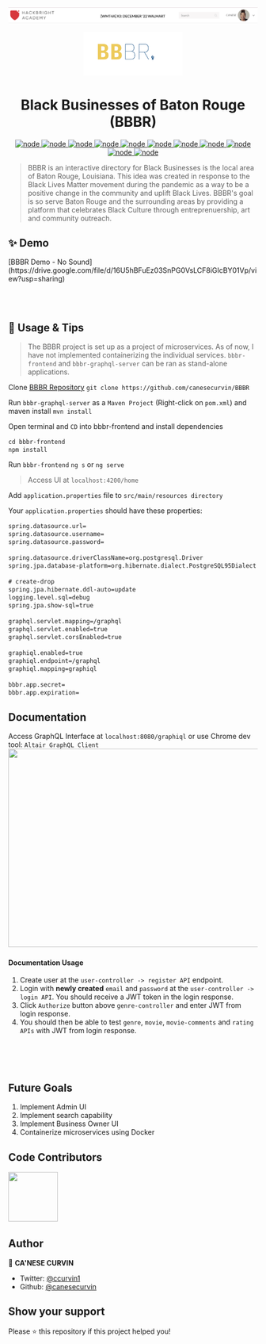 <img src="https://github.com/canesecurvin/X3-Coursework/blob/master/readmeheader.png" width="1000" height=auto />
<p align="center"><img src="https://github.com/canesecurvin/BBBR/blob/readme/bbbr-graphql-server/photos/Screen_Shot_2022-08-07_at_11.17.41_AM-removebg-preview.png" width="200" height=auto /><h1 align="center">Black Businesses of Baton Rouge (BBBR)</h1></p>
<p align="center">
  <a href="https://www.postgresql.org/">
    <img alt="node" src="https://img.shields.io/badge/postgres-%23316192.svg?style=for-the-badge&logo=postgresql&logoColor=lightblue&style=flat" target="_blank" />
  </a>
  <a href="https://www.npmjs.com/">
    <img alt="node" src="https://img.shields.io/badge/NPM-%23000000.svg?style=for-the-badge&logo=npm&logoColor=white&style=flat" target="_blank" />
  </a>
  <a href="https://reactjs.org/">
    <img alt="node" src="https://img.shields.io/badge/react-%2320232a.svg?style=for-the-badge&logo=react&logoColor=%2361DAFB&style=flat" target="_blank" />
  </a>
  <a href="https://spring.io/">
    <img alt="node" src="https://img.shields.io/badge/spring-%236DB33F.svg?style=for-the-badge&logo=spring&logoColor=white&style=flat" target="_blank" />
  </a>
  <a href="https://azure.microsoft.com/en-us/free/">
    <img alt="node" src="https://img.shields.io/badge/azure-%230072C6.svg?style=for-the-badge&logo=microsoftazure&logoColor=white&style=flat" target="_blank" />
  </a>
  <a href="https://www.jetbrains.com/idea/">
    <img alt="node" src="https://img.shields.io/badge/IntelliJIDEA-000000.svg?style=for-the-badge&logo=intellij-idea&logoColor=white&style=flat" target="_blank" />
  </a>
  <a href="https://code.visualstudio.com/">
    <img alt="node" src="https://img.shields.io/badge/Visual%20Studio%20Code-0078d7.svg?style=for-the-badge&logo=visual-studio-code&logoColor=white&style=flat" target="_blank" />
  </a>
  <a href="https://www.java.com/en/">
    <img alt="node" src="https://img.shields.io/badge/java-%23ED8B00.svg?style=for-the-badge&logo=java&logoColor=white&style=flat" target="_blank" />
  </a>
  <a href="https://www.javascript.com/">
    <img alt="node" src="https://img.shields.io/badge/javascript-%23323330.svg?style=for-the-badge&logo=javascript&logoColor=%23F7DF1E&style=flat" target="_blank" />
  </a>
  <a href="https://trello.com/">
    <img alt="node" src="https://img.shields.io/badge/Trello-%23026AA7.svg?style=for-the-badge&logo=Trello&logoColor=white&style=flat" target="_blank" />
  </a>
  <a href="https://discord.com/">
    <img alt="node" src="https://img.shields.io/badge/Discord-%235865F2.svg?style=for-the-badge&logo=discord&logoColor=white&style=flat" target="_blank" />
  </a>
</p>

> BBBR is an interactive directory for Black Businesses is the local area of Baton Rouge, Louisiana. This idea was created in response to the Black Lives Matter movement during the pandemic as a way to be a positive change in the community and uplift Black Lives. BBBR's goal is so serve Baton Rouge and the surrounding areas by providing a platform that celebrates Black Culture through entreprenuership, art and community outreach. 

## ✨ Demo

<p>[BBBR Demo - No Sound](https://drive.google.com/file/d/16U5hBFuEz03SnPG0VsLCF8iGIcBY01Vp/view?usp=sharing)</p> 

<br />
<br />

## 🚀 Usage & Tips

> The BBBR project is set up as a project of microservices. As of now, I have not implemented containerizing the individual services. ```bbbr-frontend``` and ```bbbr-graphql-server``` can be ran as stand-alone applications.

Clone [BBBR Repository](https://github.com/canesecurvin/BBBR)
```git clone https://github.com/canesecurvin/BBBR```

Run ```bbbr-graphql-server``` as a `Maven Project` (Right-click on ```pom.xml```) and maven install
```mvn install```

Open terminal and `CD` into bbbr-frontend and install dependencies
```
cd bbbr-frontend
npm install
```

Run ```bbbr-frontend```
```ng s``` or ```ng serve```
> Access UI at ```localhost:4200/home```

Add `application.properties` file to `src/main/resources directory`

Your `application.properties` should have these properties:
```
spring.datasource.url=
spring.datasource.username=
spring.datasource.password=

spring.datasource.driverClassName=org.postgresql.Driver
spring.jpa.database-platform=org.hibernate.dialect.PostgreSQL95Dialect

# create-drop
spring.jpa.hibernate.ddl-auto=update
logging.level.sql=debug
spring.jpa.show-sql=true

graphql.servlet.mapping=/graphql
graphql.servlet.enabled=true
graphql.servlet.corsEnabled=true

graphiql.enabled=true
graphiql.endpoint=/graphql
graphiql.mapping=graphiql

bbbr.app.secret= 
bbbr.app.expiration= 
```

## Documentation

Access GraphQL Interface at ```localhost:8080/graphiql``` or use Chrome dev tool: ```Altair GraphQL Client```
<img src="bbbr-graphql-server/photos/Screen Shot 2022-12-13 at 12.48.29 PM.png" width="700" height="400"/></a>

#### Documentation Usage

1. Create user at the `user-controller -> register API` endpoint.
2. Login with <b>newly created</b> `email` and `password` at the `user-controller -> login API`. You should receive a JWT token in the login response.
3. Click `Authorize` button above `genre-controller` and enter JWT from login response.
4. You should then be able to test `genre`, `movie`, `movie-comments` and `rating APIs` with JWT from login response.
<br />
<br />
<br />

## Future Goals
1. Implement Admin UI
2. Implement search capability
3. Implement Business Owner UI
4. Containerize microservices using Docker

## Code Contributors

<a href="https://github.com/diamondcurvin"><img src="https://avatars.githubusercontent.com/u/77984787?v=4" width="100" height="100"/></a>

## Author

👤 **CA'NESE CURVIN**

- Twitter: [@ccurvin1](https://twitter.com/ccurvin1)
- Github: [@canesecurvin](https://github.com/canesecurvin)

## Show your support

Please ⭐️ this repository if this project helped you!
